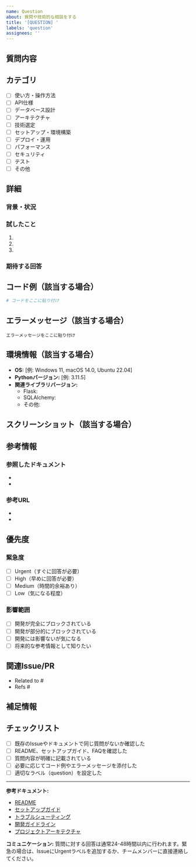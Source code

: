 ```yaml
---
name: Question
about: 質問や技術的な相談をする
title: '[QUESTION] '
labels: 'question'
assignees: ''
---
```


## 質問内容
<!-- 質問の内容を簡潔に説明してください -->


## カテゴリ
<!-- 質問のカテゴリを選択してください -->

- [ ] 使い方・操作方法
- [ ] API仕様
- [ ] データベース設計
- [ ] アーキテクチャ
- [ ] 技術選定
- [ ] セットアップ・環境構築
- [ ] デプロイ・運用
- [ ] パフォーマンス
- [ ] セキュリティ
- [ ] テスト
- [ ] その他

## 詳細

### 背景・状況
<!-- どのような状況で疑問が生じたかを説明してください -->


### 試したこと
<!-- すでに試したことや調べたことがあれば記載してください -->

1.
2.
3.

### 期待する回答
<!-- どのような情報や解決策を求めているかを説明してください -->


## コード例（該当する場合）
<!-- 関連するコードがあれば記載してください -->

```python
# コードをここに貼り付け
```

## エラーメッセージ（該当する場合）
<!-- エラーが発生している場合は、エラーメッセージやスタックトレースを記載してください -->

```
エラーメッセージをここに貼り付け
```

## 環境情報（該当する場合）

- **OS:** [例: Windows 11, macOS 14.0, Ubuntu 22.04]
- **Pythonバージョン:** [例: 3.11.5]
- **関連ライブラリバージョン:**
  - Flask:
  - SQLAlchemy:
  - その他:

## スクリーンショット（該当する場合）
<!-- 画面の状況がわかるスクリーンショットがあれば添付してください -->


## 参考情報
<!-- 参考にしたドキュメントやWebページがあれば記載してください -->

### 参照したドキュメント
-
-

### 参考URL
-
-

## 優先度

### 緊急度
- [ ] Urgent（すぐに回答が必要）
- [ ] High（早めに回答が必要）
- [ ] Medium（時間的余裕あり）
- [ ] Low（気になる程度）

### 影響範囲
- [ ] 開発が完全にブロックされている
- [ ] 開発が部分的にブロックされている
- [ ] 開発には影響ないが気になる
- [ ] 将来的な参考情報として知りたい

## 関連Issue/PR
<!-- 関連するIssueやPull Requestがあれば記載してください -->

- Related to #
- Refs #

## 補足情報
<!-- その他、回答者が知っておくべき情報を記載してください -->


## チェックリスト
<!-- Issue作成前に以下を確認してください -->

- [ ] 既存のIssueやドキュメントで同じ質問がないか確認した
- [ ] README、セットアップガイド、FAQを確認した
- [ ] 質問内容が明確に記載されている
- [ ] 必要に応じてコード例やエラーメッセージを添付した
- [ ] 適切なラベル（question）を設定した

---

**参考ドキュメント:**
- [README](../../README.md)
- [セットアップガイド](../../docs/guides/setup_guide.md)
- [トラブルシューティング](../../docs/guides/troubleshooting.md)
- [開発ガイドライン](../../docs/development/coding_standards.md)
- [プロジェクトアーキテクチャ](../../docs/architecture/project_architecture.md)

**コミュニケーション:**
質問に対する回答は通常24-48時間以内に行われます。緊急の場合は、IssueにUrgentラベルを追加するか、チームメンバーに直接連絡してください。
